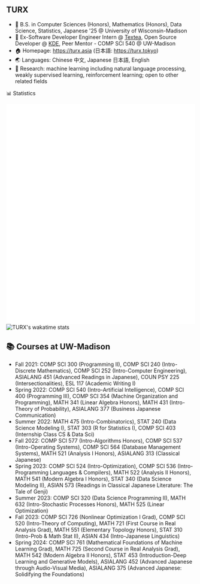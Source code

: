 ## TURX

- 🏫 B.S. in Computer Sciences (Honors), Mathematics (Honors), Data Science, Statistics, Japanese '25 @ University of Wisconsin-Madison
- 💭 Ex-Software Developer Engineer Intern @ [Textea](https://textea.co), Open Source Developer @ [KDE](https://invent.kde.org/ruixuantu), Peer Mentor - COMP SCI 540 @ UW-Madison
- 🏠 Homepage: https://turx.asia (日本語: https://turx.tokyo)
- 🌏 Languages: Chinese 中文, Japanese 日本語, English
- 🔬 Research: machine learning including natural language processing, weakly supervised learning, reinforcement learning; open to other related fields

📊 Statistics

<div style="display: flex; align-content: flex-start; flex-flow: row wrap;">
	<img alt="TURX's GitHub Stats" src="https://raw.githubusercontent.com/TURX/github-stats/master/generated/overview.svg">
	<img alt="Languages" src="https://raw.githubusercontent.com/TURX/github-stats/master/generated/languages.svg">
</div>
<img alt="TURX's wakatime stats" src="https://github-readme-stats.vercel.app/api/wakatime?username=TURX&layout=compact">

## 📚 Courses at UW-Madison

- Fall 2021: COMP SCI 300 (Programming II), COMP SCI 240 (Intro-Discrete Mathematics), COMP SCI 252 (Intro-Computer Engineering), ASIALANG 451 (Advanced Readings in Japanese), COUN PSY 225 (Intersectionalities), ESL 117 (Academic Writing I)
- Spring 2022: COMP SCI 540 (Intro-Artificial Intelligence), COMP SCI 400 (Programming III), COMP SCI 354 (Machine Organization and Programming), MATH 341 (Linear Algebra Honors), MATH 431 (Intro-Theory of Probability), ASIALANG 377 (Business Japanese Communication)
- Summer 2022: MATH 475 (Intro-Combinatorics), STAT 240 (Data Science Modeling I), STAT 303 (R for Statistics I), COMP SCI 403 (Internship Class CS & Data Sci)
- Fall 2022: COMP SCI 577 (Intro-Algorithms Honors), COMP SCI 537 (Intro-Operating Systems), COMP SCI 564 (Database Management Systems), MATH 521 (Analysis I Honors), ASIALANG 313 (Classical Japanese)
- Spring 2023: COMP SCI 524 (Intro-Optimization), COMP SCI 536 (Intro-Programming Languages & Compilers), MATH 522 (Analysis II Honors), MATH 541 (Modern Algebra I Honors), STAT 340 (Data Science Modeling II), ASIAN 573 (Readings in Classical Japanese Literature: The Tale of Genji)
- Summer 2023: COMP SCI 320 (Data Science Programming II), MATH 632 (Intro-Stochastic Processes Honors), MATH 525 (Linear Optimization)
- Fall 2023: COMP SCI 726 (Nonlinear Optimization I Grad), COMP SCI 520 (Intro-Theory of Computing), MATH 721 (First Course in Real Analysis Grad), MATH 551 (Elementary Topology Honors), STAT 310 (Intro-Prob & Math Stat II), ASIAN 434 (Intro-Japanese Linguistics)
- Spring 2024: COMP SCI 761 (Mathematical Foundations of Machine Learning Grad), MATH 725 (Second Course in Real Analysis Grad), MATH 542 (Modern Algebra II Honors), STAT 453 (Introduction-Deep Learning and Generative Models), ASIALANG 452 (Advanced Japanese through Audio-Visual Media), ASIALANG 375 (Advanced Japanese: Solidifying the Foundations)
